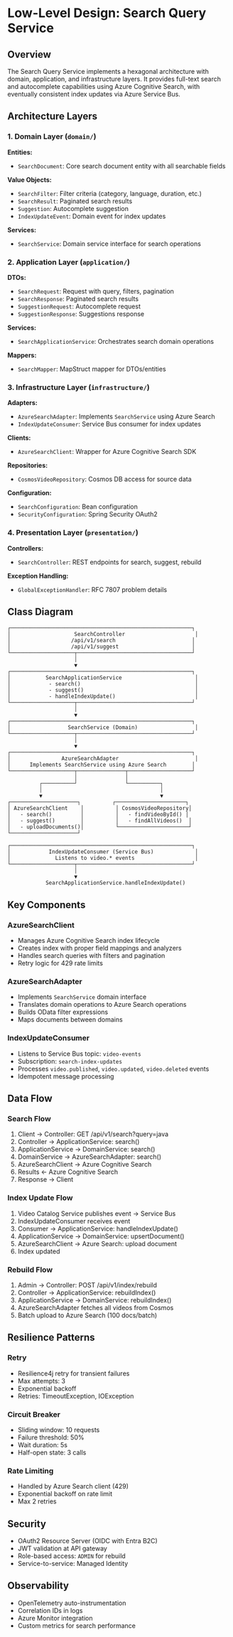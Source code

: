 # Low-Level Design: Search Query Service

## Overview

The Search Query Service implements a hexagonal architecture with domain, application, and infrastructure layers. It provides full-text search and autocomplete capabilities using Azure Cognitive Search, with eventually consistent index updates via Azure Service Bus.

## Architecture Layers

### 1. Domain Layer (`domain/`)

**Entities:**
- `SearchDocument`: Core search document entity with all searchable fields

**Value Objects:**
- `SearchFilter`: Filter criteria (category, language, duration, etc.)
- `SearchResult`: Paginated search results
- `Suggestion`: Autocomplete suggestion
- `IndexUpdateEvent`: Domain event for index updates

**Services:**
- `SearchService`: Domain service interface for search operations

### 2. Application Layer (`application/`)

**DTOs:**
- `SearchRequest`: Request with query, filters, pagination
- `SearchResponse`: Paginated search results
- `SuggestionRequest`: Autocomplete request
- `SuggestionResponse`: Suggestions response

**Services:**
- `SearchApplicationService`: Orchestrates search domain operations

**Mappers:**
- `SearchMapper`: MapStruct mapper for DTOs/entities

### 3. Infrastructure Layer (`infrastructure/`)

**Adapters:**
- `AzureSearchAdapter`: Implements `SearchService` using Azure Search
- `IndexUpdateConsumer`: Service Bus consumer for index updates

**Clients:**
- `AzureSearchClient`: Wrapper for Azure Cognitive Search SDK

**Repositories:**
- `CosmosVideoRepository`: Cosmos DB access for source data

**Configuration:**
- `SearchConfiguration`: Bean configuration
- `SecurityConfiguration`: Spring Security OAuth2

### 4. Presentation Layer (`presentation/`)

**Controllers:**
- `SearchController`: REST endpoints for search, suggest, rebuild

**Exception Handling:**
- `GlobalExceptionHandler`: RFC 7807 problem details

## Class Diagram

```
┌─────────────────────────────────────────────────────────┐
│                    SearchController                      │
│                   /api/v1/search                        │
│                   /api/v1/suggest                       │
└────────────────────┬────────────────────────────────────┘
                     │
                     ▼
┌─────────────────────────────────────────────────────────┐
│           SearchApplicationService                       │
│            - search()                                    │
│            - suggest()                                   │
│            - handleIndexUpdate()                         │
└────────────────────┬────────────────────────────────────┘
                     │
                     ▼
┌─────────────────────────────────────────────────────────┐
│                  SearchService (Domain)                  │
└────────────────────┬────────────────────────────────────┘
                     │
                     ▼
┌─────────────────────────────────────────────────────────┐
│                AzureSearchAdapter                        │
│      Implements SearchService using Azure Search        │
└────────────────────┬───────────────┬────────────────────┘
                     │               │
          ┌──────────┘               └──────────┐
          │                                     │
          ▼                                     ▼
┌─────────────────────┐          ┌──────────────────────┐
│ AzureSearchClient    │          │ CosmosVideoRepository│
│   - search()         │          │   - findVideoById() │
│   - suggest()        │          │   - findAllVideos()  │
│   - uploadDocuments()│          └──────────────────────┘
└─────────────────────┘

┌─────────────────────────────────────────────────────────┐
│            IndexUpdateConsumer (Service Bus)             │
│              Listens to video.* events                   │
└────────────────────┬────────────────────────────────────┘
                     │
                     ▼
            SearchApplicationService.handleIndexUpdate()
```

## Key Components

### AzureSearchClient
- Manages Azure Cognitive Search index lifecycle
- Creates index with proper field mappings and analyzers
- Handles search queries with filters and pagination
- Retry logic for 429 rate limits

### AzureSearchAdapter
- Implements `SearchService` domain interface
- Translates domain operations to Azure Search operations
- Builds OData filter expressions
- Maps documents between domains

### IndexUpdateConsumer
- Listens to Service Bus topic: `video-events`
- Subscription: `search-index-updates`
- Processes `video.published`, `video.updated`, `video.deleted` events
- Idempotent message processing

## Data Flow

### Search Flow
1. Client → Controller: GET /api/v1/search?query=java
2. Controller → ApplicationService: search()
3. ApplicationService → DomainService: search()
4. DomainService → AzureSearchAdapter: search()
5. AzureSearchClient → Azure Cognitive Search
6. Results ← Azure Cognitive Search
7. Response → Client

### Index Update Flow
1. Video Catalog Service publishes event → Service Bus
2. IndexUpdateConsumer receives event
3. Consumer → ApplicationService: handleIndexUpdate()
4. ApplicationService → DomainService: upsertDocument()
5. AzureSearchClient → Azure Search: upload document
6. Index updated

### Rebuild Flow
1. Admin → Controller: POST /api/v1/index/rebuild
2. Controller → ApplicationService: rebuildIndex()
3. ApplicationService → DomainService: rebuildIndex()
4. AzureSearchAdapter fetches all videos from Cosmos
5. Batch upload to Azure Search (100 docs/batch)

## Resilience Patterns

### Retry
- Resilience4j retry for transient failures
- Max attempts: 3
- Exponential backoff
- Retries: TimeoutException, IOException

### Circuit Breaker
- Sliding window: 10 requests
- Failure threshold: 50%
- Wait duration: 5s
- Half-open state: 3 calls

### Rate Limiting
- Handled by Azure Search client (429)
- Exponential backoff on rate limit
- Max 2 retries

## Security

- OAuth2 Resource Server (OIDC with Entra B2C)
- JWT validation at API gateway
- Role-based access: `ADMIN` for rebuild
- Service-to-service: Managed Identity

## Observability

- OpenTelemetry auto-instrumentation
- Correlation IDs in logs
- Azure Monitor integration
- Custom metrics for search performance
